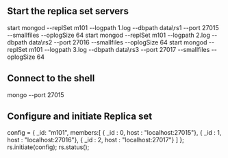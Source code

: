 Start the replica set servers
-----------------------------

start mongod --replSet m101 --logpath 1.log --dbpath data\rs1 --port 27015 --smallfiles --oplogSize 64
start mongod --replSet m101 --logpath 2.log --dbpath data\rs2 --port 27016 --smallfiles --oplogSize 64
start mongod --replSet m101 --logpath 3.log --dbpath data\rs3 --port 27017 --smallfiles --oplogSize 64

Connect to the shell
--------------------

mongo --port 27015

Configure and initiate Replica set
----------------------------------

config = { _id: "m101", members:[
          { _id : 0, host : "localhost:27015"},
          { _id : 1, host : "localhost:27016"},
          { _id : 2, host : "localhost:27017"} ]
};
rs.initiate(config);
rs.status();